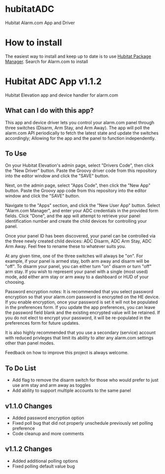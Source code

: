 # hubitatADC
Hubitat Alarm.com App and Driver

# How to install
The easiest way to install and keep up to date is to use [Hubitat Package Manager](https://hubitatpackagemanager.hubitatcommunity.com/installing.html). Search for Alarm.com to install

# Hubitat ADC App v1.1.2
Hubitat Elevation app and device handler for alarm.com

## What can I do with this app?
This app and device driver lets you control your alarm.com panel through three
switches (Disarm, Arm Stay, and Arm Away).  The app will poll the alarm.com
API periodically to fetch the latest state and update the switches accordingly;
Allowing for the app and the panel to function independently.

## To Use
On your Hubitat Elevation's admin page, select "Drivers Code", then click the
"New Driver" button.  Paste the Groovy driver code from this repository into 
the editor window and click the "SAVE" button.

Next, on the admin page, select "Apps Code", then click the "New App" button.
Paste the Groovy app code from this repository into the editor window and click
the "SAVE" button.

Navigate to the "Apps" section, and click the "New User App" button.  Select
"Alarm.com Manager", and enter your ADC credentials in the provided form fields.
Click "Done", and the app will attempt to retrieve your panel identification
number and create the child devices for controlling your panel.

Once your panel ID has been discovered, your panel can be controlled via the
three newly created child devices: ADC Disarm, ADC Arm Stay, ADC Arm Away.
Feel free to rename these to whatever suits you.

At any given time, one of the three switches will always be "on".  For example,
if your panel is armed stay, both arm away and disarm will be "off".  To
disarm your panel, you can either turn "on" disarm or turn "off" arm stay.  If
you wish to represent your panel with a single (most used) mode, add either
arm stay or arm away to a dashboard or HUD of your choosing.

Password encryption notes:  It is recommended that you select password
encryption so that your alarm.com password is encrypted on the HE device.
If you enable encryption, once your password is set it will not be populated
in the preferences form.  If you update the app preferences, you can leave the
password field blank and the existing encrypted value will be retained.  If
you do not elect to encrypt your password, it will be re-populated in the
preferences form for future updates.

It is also highly recommended that you use a secondary (service) account
with reduced privleges that limit its ability to alter any alarm.com settings
other than panel modes.

Feedback on how to improve this project is always welcome.

## To Do List
- Add flag to remove the disarm switch for those who would prefer to just use
arm stay and arm away as toggles
- Add ability to support multiple accounts to the same panel

## v1.1.0 Changes
- Added password encryption option
- Fixed poll bug that did not properly unschedule previously set polling preference
- Code cleanup and more comments

## v1.1.2 Changes
- Added additional polling options
- Fixed polling default value bug
